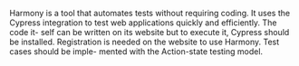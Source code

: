 Harmony is a tool that automates tests without requiring coding. It uses the
Cypress integration to test web applications quickly and efficiently. The code it-
self can be written on its website but to execute it, Cypress should be installed.
Registration is needed on the website to use Harmony. Test cases should be imple-
mented with the Action-state testing model.
